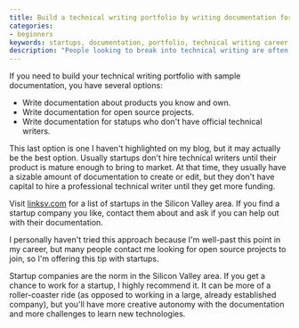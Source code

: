 ```yaml
---
title: Build a technical writing portfolio by writing documentation for startups
categories:
- beginners
keywords: startups, documentation, portfolio, technical writing career
description: "People looking to break into technical writing are often looking for open source projects they can  document in order to build their technical writing portfolio. Instead of looking for open source projects, check out linksv.com to find startups that might need help with documentation."
---
```


If you need to build your technical writing portfolio with sample documentation, you have several options:

* Write documentation about products you know and own.
* Write documentation for open source projects.
* Write documentation for statups who don't have official technical writers.

This last option is one I haven't highlighted on my blog, but it may actually be the best option. Usually startups don't hire technical writers until their product is mature enough to bring to market. At that time, they usually have a sizable amount of documentation to create or edit, but they don't have capital to hire a professional technical writer until they get more funding.

Visit <a href="http://www.linksv.com">linksv.com</a> for a list of startups in the Silicon Valley area. If you find a startup company you like, contact them about and ask if you can help out with their documentation.

I personally haven't tried this approach because I'm well-past this point in my career, but many people contact me looking for open source projects to join, so I'm offering this tip with startups.

Startup companies are the norm in the Silicon Valley area. If you get a chance to work for a startup, I highly recommend it. It can be more of a roller-coaster ride (as opposed to working in a large, already established company), but you'll have more creative autonomy with the documentation and more challenges to learn new technologies.
